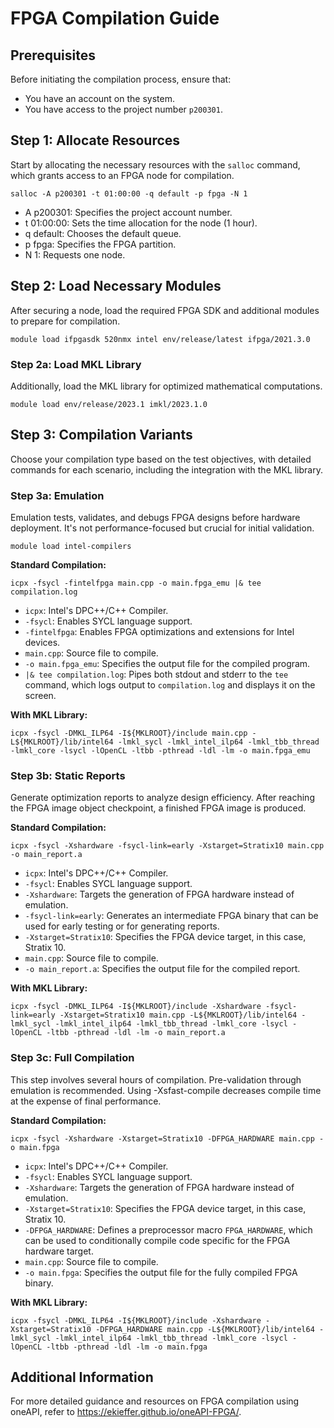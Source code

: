 # FPGA Compilation Guide
## Prerequisites

Before initiating the compilation process, ensure that:

- You have an account on the system.
- You have access to the project number `p200301`.

## Step 1: Allocate Resources

Start by allocating the necessary resources with the `salloc` command, which grants access to an FPGA node for compilation.

    salloc -A p200301 -t 01:00:00 -q default -p fpga -N 1

- A p200301: Specifies the project account number.
- t 01:00:00: Sets the time allocation for the node (1 hour).
- q default: Chooses the default queue.
- p fpga: Specifies the FPGA partition.
- N 1: Requests one node.

## Step 2: Load Necessary Modules

After securing a node, load the required FPGA SDK and additional modules to prepare for compilation.

    module load ifpgasdk 520nmx intel env/release/latest ifpga/2021.3.0

### Step 2a: Load MKL Library

Additionally, load the MKL library for optimized mathematical computations.

    module load env/release/2023.1 imkl/2023.1.0

## Step 3: Compilation Variants

Choose your compilation type based on the test objectives, with detailed commands for each scenario, including the integration with the MKL library.

### Step 3a: Emulation

Emulation tests, validates, and debugs FPGA designs before hardware deployment. It's not performance-focused but crucial for initial validation.

    module load intel-compilers

**Standard Compilation:**

    icpx -fsycl -fintelfpga main.cpp -o main.fpga_emu |& tee compilation.log

- `icpx`: Intel's DPC++/C++ Compiler.
- `-fsycl`: Enables SYCL language support.
- `-fintelfpga`: Enables FPGA optimizations and extensions for Intel devices.
- `main.cpp`: Source file to compile.
- `-o main.fpga_emu`: Specifies the output file for the compiled program.
- `|& tee compilation.log`: Pipes both stdout and stderr to the `tee` command, which logs output to `compilation.log` and displays it on the screen.

**With MKL Library:**

    icpx -fsycl -DMKL_ILP64 -I${MKLROOT}/include main.cpp -L${MKLROOT}/lib/intel64 -lmkl_sycl -lmkl_intel_ilp64 -lmkl_tbb_thread -lmkl_core -lsycl -lOpenCL -ltbb -pthread -ldl -lm -o main.fpga_emu

### Step 3b: Static Reports

Generate optimization reports to analyze design efficiency. After reaching the FPGA image object checkpoint, a finished FPGA image is produced.

**Standard Compilation:**

    icpx -fsycl -Xshardware -fsycl-link=early -Xstarget=Stratix10 main.cpp -o main_report.a

- `icpx`: Intel's DPC++/C++ Compiler.
- `-fsycl`: Enables SYCL language support.
- `-Xshardware`: Targets the generation of FPGA hardware instead of emulation.
- `-fsycl-link=early`: Generates an intermediate FPGA binary that can be used for early testing or for generating reports.
- `-Xstarget=Stratix10`: Specifies the FPGA device target, in this case, Stratix 10.
- `main.cpp`: Source file to compile.
- `-o main_report.a`: Specifies the output file for the compiled report.

**With MKL Library:**

    icpx -fsycl -DMKL_ILP64 -I${MKLROOT}/include -Xshardware -fsycl-link=early -Xstarget=Stratix10 main.cpp -L${MKLROOT}/lib/intel64 -lmkl_sycl -lmkl_intel_ilp64 -lmkl_tbb_thread -lmkl_core -lsycl -lOpenCL -ltbb -pthread -ldl -lm -o main_report.a

### Step 3c: Full Compilation

This step involves several hours of compilation. Pre-validation through emulation is recommended. Using -Xsfast-compile decreases compile time at the expense of final performance.

**Standard Compilation:**

    icpx -fsycl -Xshardware -Xstarget=Stratix10 -DFPGA_HARDWARE main.cpp -o main.fpga

- `icpx`: Intel's DPC++/C++ Compiler.
- `-fsycl`: Enables SYCL language support.
- `-Xshardware`: Targets the generation of FPGA hardware instead of emulation.
- `-Xstarget=Stratix10`: Specifies the FPGA device target, in this case, Stratix 10.
- `-DFPGA_HARDWARE`: Defines a preprocessor macro `FPGA_HARDWARE`, which can be used to conditionally compile code specific for the FPGA hardware target.
- `main.cpp`: Source file to compile.
- `-o main.fpga`: Specifies the output file for the fully compiled FPGA binary.

**With MKL Library:**

    icpx -fsycl -DMKL_ILP64 -I${MKLROOT}/include -Xshardware -Xstarget=Stratix10 -DFPGA_HARDWARE main.cpp -L${MKLROOT}/lib/intel64 -lmkl_sycl -lmkl_intel_ilp64 -lmkl_tbb_thread -lmkl_core -lsycl -lOpenCL -ltbb -pthread -ldl -lm -o main.fpga

## Additional Information

For more detailed guidance and resources on FPGA compilation using oneAPI, refer to https://ekieffer.github.io/oneAPI-FPGA/.